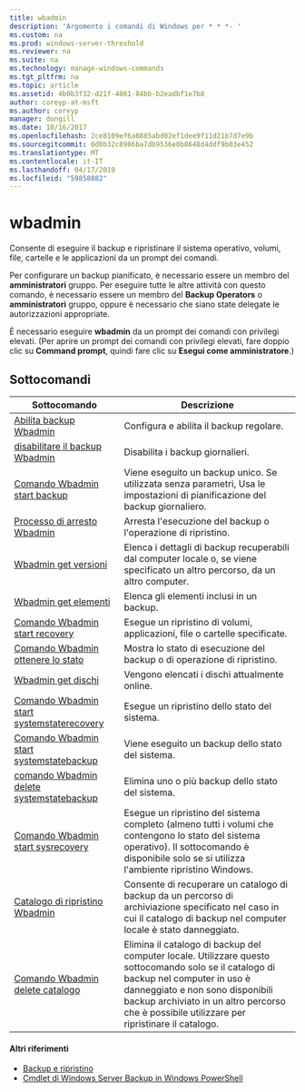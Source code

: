 ```yaml
---
title: wbadmin
description: 'Argomento i comandi di Windows per * * *- '
ms.custom: na
ms.prod: windows-server-threshold
ms.reviewer: na
ms.suite: na
ms.technology: manage-windows-commands
ms.tgt_pltfrm: na
ms.topic: article
ms.assetid: 4b0b3f32-d21f-4861-84bb-b2eadbf1e7b8
author: coreyp-at-msft
ms.author: coreyp
manager: dongill
ms.date: 10/16/2017
ms.openlocfilehash: 2ce8109ef6a0885abd02ef1dee9f11d21b7d7e9b
ms.sourcegitcommit: 0d0b32c8986ba7db9536e0b8648d4ddf9b03e452
ms.translationtype: MT
ms.contentlocale: it-IT
ms.lasthandoff: 04/17/2019
ms.locfileid: "59858882"
---
```

# <a name="wbadmin"></a>wbadmin



Consente di eseguire il backup e ripristinare il sistema operativo, volumi, file, cartelle e le applicazioni da un prompt dei comandi.

Per configurare un backup pianificato, è necessario essere un membro del **amministratori** gruppo. Per eseguire tutte le altre attività con questo comando, è necessario essere un membro del **Backup Operators** o **amministratori** gruppo, oppure è necessario che siano state delegate le autorizzazioni appropriate.

È necessario eseguire **wbadmin** da un prompt dei comandi con privilegi elevati. (Per aprire un prompt dei comandi con privilegi elevati, fare doppio clic su **Command prompt**, quindi fare clic su **Esegui come amministratore**.)

## <a name="subcommands"></a>Sottocomandi

|Sottocomando|Descrizione|
|----------|-----------|
|[Abilita backup Wbadmin](wbadmin-enable-backup.md)|Configura e abilita il backup regolare.|
|[disabilitare il backup Wbadmin](wbadmin-disable-backup.md)|Disabilita i backup giornalieri.|
|[Comando Wbadmin start backup](wbadmin-start-backup.md)|Viene eseguito un backup unico. Se utilizzata senza parametri, Usa le impostazioni di pianificazione del backup giornaliero.|
|[Processo di arresto Wbadmin](wbadmin-stop-job.md)|Arresta l'esecuzione del backup o l'operazione di ripristino.|
|[Wbadmin get versioni](wbadmin-get-versions.md)|Elenca i dettagli di backup recuperabili dal computer locale o, se viene specificato un altro percorso, da un altro computer.|
|[Wbadmin get elementi](wbadmin-get-items.md)|Elenca gli elementi inclusi in un backup.|
|[Comando Wbadmin start recovery](wbadmin-start-recovery.md)|Esegue un ripristino di volumi, applicazioni, file o cartelle specificate.|
|[Comando Wbadmin ottenere lo stato](wbadmin-get-status.md)|Mostra lo stato di esecuzione del backup o di operazione di ripristino.|
|[Wbadmin get dischi](wbadmin-get-disks.md)|Vengono elencati i dischi attualmente online.|
|[Comando Wbadmin start systemstaterecovery](wbadmin-start-systemstaterecovery.md)|Esegue un ripristino dello stato del sistema.|
|[Comando Wbadmin start systemstatebackup](wbadmin-start-systemstatebackup.md)|Viene eseguito un backup dello stato del sistema.|
|[comando Wbadmin delete systemstatebackup](wbadmin-delete-systemstatebackup.md)|Elimina uno o più backup dello stato del sistema.|
|[Comando Wbadmin start sysrecovery](wbadmin-start-sysrecovery.md)|Esegue un ripristino del sistema completo (almeno tutti i volumi che contengono lo stato del sistema operativo). Il sottocomando è disponibile solo se si utilizza l'ambiente ripristino Windows.|
|[Catalogo di ripristino Wbadmin](wbadmin-restore-catalog.md)|Consente di recuperare un catalogo di backup da un percorso di archiviazione specificato nel caso in cui il catalogo di backup nel computer locale è stato danneggiato.|
|[Comando Wbadmin delete catalogo](wbadmin-delete-catalog.md)|Elimina il catalogo di backup del computer locale. Utilizzare questo sottocomando solo se il catalogo di backup nel computer in uso è danneggiato e non sono disponibili backup archiviato in un altro percorso che è possibile utilizzare per ripristinare il catalogo.|

#### <a name="additional-references"></a>Altri riferimenti

-   [Backup e ripristino](https://go.microsoft.com/fwlink/?LinkID=195054)
-   [Cmdlet di Windows Server Backup in Windows PowerShell](https://technet.microsoft.com/library/jj902428.aspx)